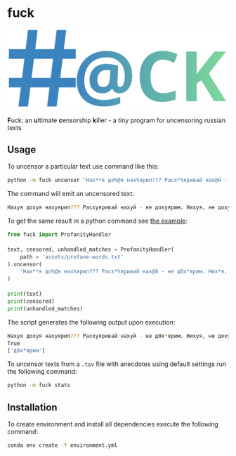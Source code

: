 # fuck

<p align="center">
    <img src="assets/logo.png"/>
</p>

**F**uck: an **u**ltimate **c**ensorship **k**iller - a tiny program for uncensoring russian texts

## Usage

To uncensor a particular text use command like this:

```sh
python -m fuck uncensor 'Нах**я до%@я нах%ярил??? Расх*%яривай нах@й - не дох*ярим. Них*я, не дох@я дох%ярим - пох*ярили'
```

The command will emit an uncensored text:

```sh
Нахуя дохуя нахуярил??? Расхуяривай нахуй - не дохуярим. Нихуя, не дохуя дохуярим - похуярили
```

To get the same result in a python command see [the example](./examples/main.py):

```py
from fuck import ProfanityHandler

text, censored, unhandled_matches = ProfanityHandler(
    path = 'assets/profane-words.txt'
).uncensor(
    'Нах**я до%@я нах%ярил??? Расх*%яривай нах@й - не д0х*ярим. Них*я, не дох@я дох%ярим - пох*ярили'
)

print(text)
print(censored)
print(unhandled_matches)
```

The script generates the following output upon execution:

```sh
Нахуя дохуя нахуярил??? Расхуяривай нахуй - не д0х*ярим. Нихуя, не дохуя дохуярим - похуярили
True
['д0х*ярим']
```

To uncensor texts from a `.tsv` file with anecdotes using default settings run the following command:

```sh
python -m fuck stats
```

## Installation

To create environment and install all dependencies execute the following command:

```sh
conda env create -f environment.yml
```
